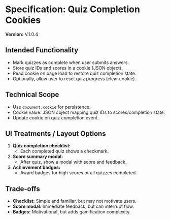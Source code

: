 # Specification: Quiz Completion Cookies

**Version:** V.1.0.4

## Intended Functionality
- Mark quizzes as complete when user submits answers.
- Store quiz IDs and scores in a cookie (JSON object).
- Read cookie on page load to restore quiz completion state.
- Optionally, allow user to reset quiz progress (clear cookie).

## Technical Scope
- Use `document.cookie` for persistence.
- Cookie value: JSON object mapping quiz IDs to scores/completion state.
- Update cookie on quiz completion event.

## UI Treatments / Layout Options
1. **Quiz completion checklist:**
   - Each completed quiz shows a checkmark.
2. **Score summary modal:**
   - After quiz, show a modal with score and feedback.
3. **Achievement badges:**
   - Award badges for high scores or all quizzes completed.

## Trade-offs
- **Checklist:** Simple and familiar, but may not motivate users.
- **Score modal:** Immediate feedback, but can interrupt flow.
- **Badges:** Motivational, but adds gamification complexity.

